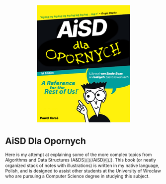 <div align="center">
	<img src="aisd_dla_opornych_cover.jpg" width="300" />
</div>


# AiSD Dla Opornych

Here is my attempt at explaining some of the more complex topics from Algorithms and Data Structures (A&DS🇺🇸/AiSD🇵🇱). This book (or neatly organized stack of notes with illustrations) is written in my native language, Polish, and is designed to assist other students at the University of Wroclaw who are pursuing a Computer Science degree in studying this subject.

